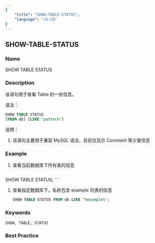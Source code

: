 ```yaml
---
{
    "title": "SHOW-TABLE-STATUS",
    "language": "zh-CN"
}
---
```


<!--
Licensed to the Apache Software Foundation (ASF) under one
or more contributor license agreements.  See the NOTICE file
distributed with this work for additional information
regarding copyright ownership.  The ASF licenses this file
to you under the Apache License, Version 2.0 (the
"License"); you may not use this file except in compliance
with the License.  You may obtain a copy of the License at

  http://www.apache.org/licenses/LICENSE-2.0

Unless required by applicable law or agreed to in writing,
software distributed under the License is distributed on an
"AS IS" BASIS, WITHOUT WARRANTIES OR CONDITIONS OF ANY
KIND, either express or implied.  See the License for the
specific language governing permissions and limitations
under the License.
-->

## SHOW-TABLE-STATUS

### Name

SHOW TABLE STATUS

### Description

该语句用于查看 Table 的一些信息。

语法：

```sql
SHOW TABLE STATUS
[FROM db] [LIKE "pattern"]
```

说明：

1. 该语句主要用于兼容 MySQL 语法，目前仅显示 Comment 等少量信息

### Example

 1. 查看当前数据库下所有表的信息

     ```sql
SHOW TABLE STATUS;
    ```

 1. 查看指定数据库下，名称包含 example 的表的信息

     ```sql
    SHOW TABLE STATUS FROM db LIKE "%example%";
    ```

### Keywords

    SHOW, TABLE, STATUS

### Best Practice

